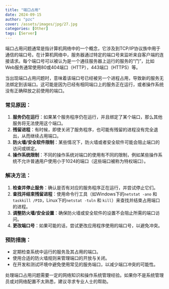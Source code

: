```yaml
---
title: "端口占用"
date: 2024-09-15
author: "pzc"
cover: /assets/images/jpg/27.jpg
categories: [Other]
tags: [Server]
---
```

端口占用问题通常是指计算机网络中的一个概念，它涉及到TCP/IP协议族中用于通信的端口号。在计算机网络中，服务器通过特定的端口号来监听来自客户端的连接请求。每个端口号可以被认为是一个通往服务器上运行的服务的“门”，比如Web服务通常使用80或404端口（HTTP），443端口（HTTPS）等。

当出现端口占用问题时，意味着该端口号已经被另一个进程占用，导致新的服务无法绑定到该端口。这可能是因为已经有相同端口上的服务正在运行，或者操作系统没有正确释放之前使用的端口。

### 常见原因：
1. **服务仍在运行**：如果某个服务程序仍在运行，并且绑定了某个端口，那么其他服务将无法使用这个端口。
2. **残留进程**：有时候，即使关闭了服务程序，也可能有残留的进程没有完全退出，从而继续占用端口。
3. **防火墙/安全软件限制**：某些情况下，防火墙或者安全软件可能会阻止端口的访问或绑定。
4. **操作系统限制**：不同的操作系统对端口的使用有不同的限制，例如某些操作系统不允许普通用户使用小于1024的端口（这些端口被称为特权端口）。

### 解决方法：
1. **检查并停止服务**：确认是否有对应的服务程序正在运行，并尝试停止它们。
2. **查找并结束残留进程**：使用命令行工具（如Windows下的`netstat -ano` 和 `taskkill /PID`，Linux下的`netstat -tuln` 和 `kill`）来查找并结束占用端口的进程。
3. **调整防火墙/安全设置**：确保防火墙或安全软件的设置不会阻止所需的端口访问。
4. **更改端口号**：如果可能的话，尝试更改应用程序使用的端口号，以避免冲突。

### 预防措施：
- 定期检查系统中运行的服务及其占用的端口。
- 使用合适的防火墙规则来管理端口的开放与关闭。
- 在开发和测试环境中避免使用常见的服务端口，以减少端口冲突的可能性。

处理端口占用问题需要一定的网络知识和操作系统管理经验。如果你不是系统管理员或对网络配置不太熟悉，建议寻求专业人士的帮助。